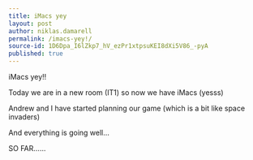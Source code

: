 ```yaml
---
title: iMacs yey
layout: post
author: niklas.damarell
permalink: /imacs-yey!/
source-id: 1D6Dpa_I6lZkp7_hV_ezPr1xtpsuKEI8dXi5V86_-pyA
published: true
---
```

iMacs yey!!

Today we are in a new room (IT1) so now we have iMacs (yesss)

Andrew and I have started planning our game (which is a bit like space invaders)

And everything is going well…

SO FAR…...


